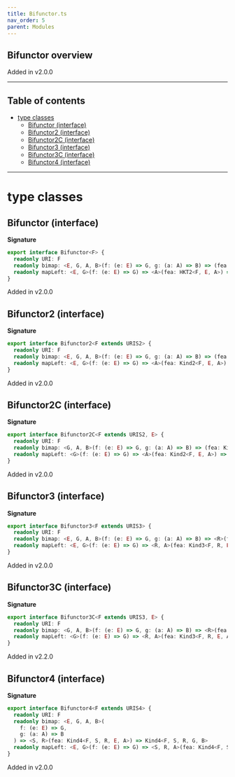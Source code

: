 ```yaml
---
title: Bifunctor.ts
nav_order: 5
parent: Modules
---
```


## Bifunctor overview

Added in v2.0.0

---

<h2 class="text-delta">Table of contents</h2>

- [type classes](#type-classes)
  - [Bifunctor (interface)](#bifunctor-interface)
  - [Bifunctor2 (interface)](#bifunctor2-interface)
  - [Bifunctor2C (interface)](#bifunctor2c-interface)
  - [Bifunctor3 (interface)](#bifunctor3-interface)
  - [Bifunctor3C (interface)](#bifunctor3c-interface)
  - [Bifunctor4 (interface)](#bifunctor4-interface)

---

# type classes

## Bifunctor (interface)

**Signature**

```ts
export interface Bifunctor<F> {
  readonly URI: F
  readonly bimap: <E, G, A, B>(f: (e: E) => G, g: (a: A) => B) => (fea: HKT2<F, E, A>) => HKT2<F, G, B>
  readonly mapLeft: <E, G>(f: (e: E) => G) => <A>(fea: HKT2<F, E, A>) => HKT2<F, G, A>
}
```

Added in v2.0.0

## Bifunctor2 (interface)

**Signature**

```ts
export interface Bifunctor2<F extends URIS2> {
  readonly URI: F
  readonly bimap: <E, G, A, B>(f: (e: E) => G, g: (a: A) => B) => (fea: Kind2<F, E, A>) => Kind2<F, G, B>
  readonly mapLeft: <E, G>(f: (e: E) => G) => <A>(fea: Kind2<F, E, A>) => Kind2<F, G, A>
}
```

Added in v2.0.0

## Bifunctor2C (interface)

**Signature**

```ts
export interface Bifunctor2C<F extends URIS2, E> {
  readonly URI: F
  readonly bimap: <G, A, B>(f: (e: E) => G, g: (a: A) => B) => (fea: Kind2<F, E, A>) => Kind2<F, G, B>
  readonly mapLeft: <G>(f: (e: E) => G) => <A>(fea: Kind2<F, E, A>) => Kind2<F, G, A>
}
```

Added in v2.0.0

## Bifunctor3 (interface)

**Signature**

```ts
export interface Bifunctor3<F extends URIS3> {
  readonly URI: F
  readonly bimap: <E, G, A, B>(f: (e: E) => G, g: (a: A) => B) => <R>(fea: Kind3<F, R, E, A>) => Kind3<F, R, G, B>
  readonly mapLeft: <E, G>(f: (e: E) => G) => <R, A>(fea: Kind3<F, R, E, A>) => Kind3<F, R, G, A>
}
```

Added in v2.0.0

## Bifunctor3C (interface)

**Signature**

```ts
export interface Bifunctor3C<F extends URIS3, E> {
  readonly URI: F
  readonly bimap: <G, A, B>(f: (e: E) => G, g: (a: A) => B) => <R>(fea: Kind3<F, R, E, A>) => Kind3<F, R, G, B>
  readonly mapLeft: <G>(f: (e: E) => G) => <R, A>(fea: Kind3<F, R, E, A>) => Kind3<F, R, G, A>
}
```

Added in v2.2.0

## Bifunctor4 (interface)

**Signature**

```ts
export interface Bifunctor4<F extends URIS4> {
  readonly URI: F
  readonly bimap: <E, G, A, B>(
    f: (e: E) => G,
    g: (a: A) => B
  ) => <S, R>(fea: Kind4<F, S, R, E, A>) => Kind4<F, S, R, G, B>
  readonly mapLeft: <E, G>(f: (e: E) => G) => <S, R, A>(fea: Kind4<F, S, R, E, A>) => Kind4<F, S, R, G, A>
}
```

Added in v2.0.0
